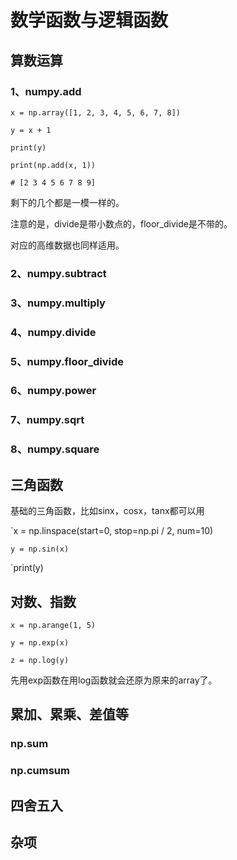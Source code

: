 # 数学函数与逻辑函数

## 算数运算

### 1、numpy.add

`x = np.array([1, 2, 3, 4, 5, 6, 7, 8])`

`y = x + 1 `

`print(y) `

`print(np.add(x, 1))`

`# [2 3 4 5 6 7 8 9] `

剩下的几个都是一模一样的。

注意的是，divide是带小数点的，floor_divide是不带的。

对应的高维数据也同样适用。

### 2、numpy.subtract

### 3、numpy.multiply

### 4、numpy.divide

### 5、numpy.floor_divide

### 6、numpy.power

### 7、numpy.sqrt

### 8、numpy.square



## 三角函数

基础的三角函数，比如sinx，cosx，tanx都可以用

`x = np.linspace(start=0, stop=np.pi / 2, num=10) 

`y = np.sin(x) `

`print(y) 



## 对数、指数

`x = np.arange(1, 5)`

`y = np.exp(x)`

`z = np.log(y)`

先用exp函数在用log函数就会还原为原来的array了。



## 累加、累乘、差值等

### np.sum

### np.cumsum



## 四舍五入



## 杂项